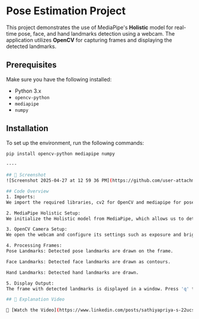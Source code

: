 # Pose Estimation Project

This project demonstrates the use of MediaPipe's **Holistic** model for real-time pose, face, and hand landmarks detection using a webcam. The application utilizes **OpenCV** for capturing frames and displaying the detected landmarks.

## Prerequisites

Make sure you have the following installed:

- Python 3.x
- `opencv-python`
- `mediapipe`
- `numpy`

## Installation

To set up the environment, run the following commands:

```bash
pip install opencv-python mediapipe numpy

----

## 📸 Screenshot
![Screenshot 2025-04-27 at 12 59 36 PM](https://github.com/user-attachments/assets/f8c637c7-2369-4f76-b38e-7fb210ac4d91)

## Code Overview
1. Imports:
We import the required libraries, cv2 for OpenCV and mediapipe for pose and face detection.

2. MediaPipe Holistic Setup:
We initialize the Holistic model from MediaPipe, which allows us to detect pose, face, and hand landmarks in real-time.

3. OpenCV Camera Setup:
We open the webcam and configure its settings such as exposure and brightness.

4. Processing Frames:
Pose Landmarks: Detected pose landmarks are drawn on the frame.

Face Landmarks: Detected face landmarks are drawn as contours.

Hand Landmarks: Detected hand landmarks are drawn.

5. Display Output:
The frame with detected landmarks is displayed in a window. Press 'q' to exit the loop.

## 🎥 Explanation Video

🎥 [Watch the Video](https://www.linkedin.com/posts/sathiyapriya-s-22ucs048_facedetection-ai-computervision-activity-7237469650450554880-Q7rZ?utm_source=share&utm_medium=member_desktop&rcm=ACoAAEKubiABTjioeFLfoGOrHXFNNCGvYJ6moX8)
